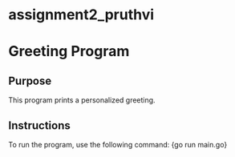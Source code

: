 # assignment2_pruthvi

# Greeting Program

## Purpose
This program prints a personalized greeting.

## Instructions
To run the program, use the following command: {go run main.go}

